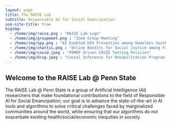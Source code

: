 ```yaml
---
layout: page
title: The RAISE Lab
subtitle: Responsible AI for Social Emancipation
use-site-title: true
bigimg:
  - /home/img/raise.png : "RAISE Lab Logo"
  - /home/img/groupmeet.png : "Zoom Group Meeting"
  - /home/img/spy.png : "AI Enabled HIV Prevention among Homeless Youth"
  - /home/img/chattis.png : "Online Bandits for Social Justice among Farmers"
  - /home/img/covid.jpeg : "POMDP driven COVID Testing Policies"
  - /home/img/drug.jpeg : "Causal Inference for Rehabilitation Program Design"
---
```


## Welcome to the RAISE Lab @ Penn State


The RAISE Lab @ Penn State is a group of Artificial Intelligence (AI) researchers that make foundational contributions to the field of Responsible AI for Social Emancipation; our goal is to advance the state-of-the-art in AI tools and algorithms to solve critical challenges faced by marginalized communities around the world, while ensuring that our algorithms do not exacerbate existing health/social/economic inequities in society.
